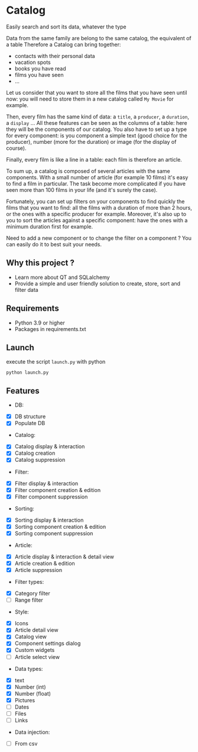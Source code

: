 # Catalog
Easily search and sort its data, whatever the type

Data from the same family are belong to the same catalog, the equivalent of a table
Therefore a Catalog can bring together:
- contacts with their personal data
- vacation spots
- books you have read
- films you have seen
- ...

Let us consider that you want to store all the films that you have seen until now: you will need to store them in a new catalog called `My Movie` for example.

Then, every film has the same kind of data: a `title`, a `producer`, a `duration`, a `display` ... All these features can be seen as the columns of a table: here they will be the components of our catalog. You also have to set up a type for every component: is you component a simple text (good choice for the producer), number (more for the duration) or image (for the display of course).

Finally, every film is like a line in a table: each film is therefore an article.

To sum up, a catalog is composed of several articles with the same components. With a small number of article (for example 10 films) it's easy to find a film in particular. The task become more complicated if you have seen more than 100 films in your life (and it's surely the case).

Fortunately, you can set up filters on your components to find quickly the films that you want to find: all the films with a duration of more than 2 hours, or the ones with a specific producer for example. Moreover, it's also up to you to sort the articles against a specific component: have the ones with a minimum duration first for example.

Need to add a new component or to change the filter on a component ? You can easily do it to best suit your needs.


## Why this project ?

- Learn more about QT and SQLalchemy
- Provide a simple and user friendly solution to create, store, sort and filter data

## Requirements

- Python 3.9 or higher  
- Packages in requirements.txt

## Launch

execute the script `launch.py` with python
````shell script
python launch.py
````

## Features

- DB:
- [x] DB structure
- [x] Populate DB
- Catalog:
- [x] Catalog display & interaction
- [x] Catalog creation
- [x] Catalog suppression
- Filter:
- [x] Filter display & interaction
- [x] Filter component creation & edition
- [x] Filter component suppression
- Sorting:
- [x] Sorting display & interaction
- [x] Sorting component creation & edition
- [x] Sorting component suppression
- Article:
- [x] Article display & interaction & detail view
- [x] Article creation & edition
- [x] Article suppression
- Filter types:
- [x] Category filter
- [ ] Range filter
- Style:
- [x] Icons
- [x] Article detail view
- [x] Catalog view
- [x] Component settings dialog
- [x] Custom widgets
- [ ] Article select view
- Data types:
- [x] text
- [x] Number (int)
- [x] Number (float)
- [x] Pictures
- [ ] Dates
- [ ] Files
- [ ] Links
- Data injection:
- [ ] From csv
